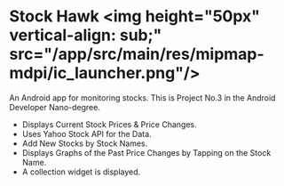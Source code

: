 # Stock Hawk <img height="50px" vertical-align: sub;" src="/app/src/main/res/mipmap-mdpi/ic_launcher.png"/> 
An Android app for monitoring stocks. This is Project No.3 in the Android Developer Nano-degree.

* Displays Current Stock Prices & Price Changes.
* Uses Yahoo Stock API for the Data.
* Add New Stocks by Stock Names.
* Displays Graphs of the Past Price Changes by Tapping on the Stock Name.
* A collection widget is displayed.
